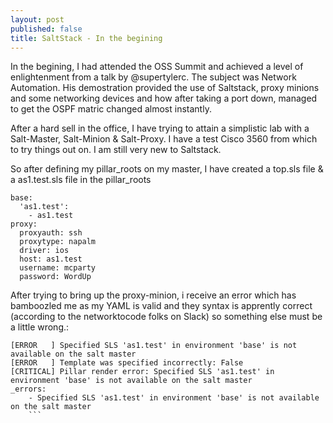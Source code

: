 ```yaml
---
layout: post
published: false
title: SaltStack - In the begining
---
```

In the begining, I had attended the OSS Summit and achieved a level of enlightenment from a talk by @supertylerc. The subject was Network Automation. His demostration provided the use of Saltstack, proxy minions and some networking devices and how after taking a port down, managed to get the OSPF matric changed almost instantly.

After a hard sell in the office, I have trying to attain a simplistic lab with a Salt-Master, Salt-Minion & Salt-Proxy. I have a test Cisco 3560 from which to try things out on. I am still very new to Saltstack.

So after defining my pillar_roots on my master, I have created a top.sls file & a as1.test.sls file in the pillar_roots

```cat top.sls as1.test.sls 
base:
  'as1.test':
    - as1.test
proxy:
  proxyauth: ssh
  proxytype: napalm
  driver: ios
  host: as1.test
  username: mcparty
  password: WordUp
```

After trying to bring up the proxy-minion, i receive an error which has bamboozled me as my YAML is valid and they syntax is apprently correct (according to the networktocode folks on Slack) so something else must be a little wrong.:

```salt-run pillar.show_pillar 'as1.test'
[ERROR   ] Specified SLS 'as1.test' in environment 'base' is not available on the salt master
[ERROR   ] Template was specified incorrectly: False
[CRITICAL] Pillar render error: Specified SLS 'as1.test' in environment 'base' is not available on the salt master
_errors:
    - Specified SLS 'as1.test' in environment 'base' is not available on the salt master
    ```